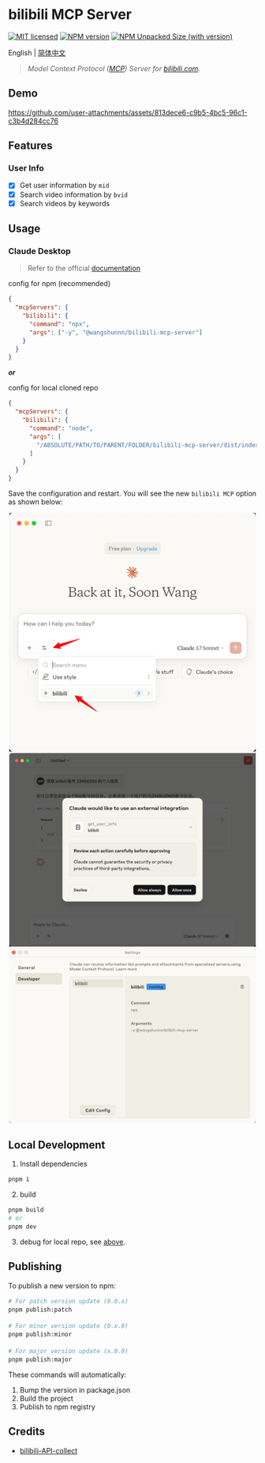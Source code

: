 # bilibili MCP Server

[![MIT licensed][badge-license]][url-license]
[![NPM version][badge-npm-version]][url-npm]
[![NPM Unpacked Size (with version)](https://img.shields.io/npm/unpacked-size/rolldown/latest?label=npm)][url-npm]

English | [简体中文](./README.zh-CN.md)

> _Model Context Protocol ([MCP](https://modelcontextprotocol.io/introduction)) Server for [bilibili.com](https://www.bilibili.com)._

## Demo

https://github.com/user-attachments/assets/813dece6-c9b5-4bc5-96c1-c3b4d284cc76

## Features

### User Info

- [x] Get user information by `mid`
- [x] Search video information by `bvid`
- [x] Search videos by keywords

## Usage

### Claude Desktop

> Refer to the official [documentation](https://modelcontextprotocol.io/quickstart/server#testing-your-server-with-claude-for-desktop-2)

config for npm (recommended)

```json
{
  "mcpServers": {
    "bilibili": {
      "command": "npx",
      "args": ["-y", "@wangshunnn/bilibili-mcp-server"]
    }
  }
}
```

_**or**_

config for local cloned repo

```json
{
  "mcpServers": {
    "bilibili": {
      "command": "node",
      "args": [
        "/ABSOLUTE/PATH/TO/PARENT/FOLDER/bilibili-mcp-server/dist/index.js"
      ]
    }
  }
}
```

Save the configuration and restart. You will see the new `bilibili MCP` option as shown below:

<div align="center">
  <img src="./assets/claude-desktop-1.png" alt="" width="500">

  <img src="./assets/claude-desktop-2.png" alt="" width="500">
  
  <img src="./assets/claude-desktop-setting.png" alt="" width="500">
</div>

## Local Development

1. Install dependencies

```sh
pnpm i
```

2. build

```sh
pnpm build
# or
pnpm dev
```

3. debug for local repo, see [above](#usage).

## Publishing

To publish a new version to npm:

```sh
# For patch version update (0.0.x)
pnpm publish:patch

# For minor version update (0.x.0)
pnpm publish:minor

# For major version update (x.0.0)
pnpm publish:major
```

These commands will automatically:

1. Bump the version in package.json
2. Build the project
3. Publish to npm registry

## Credits

- [bilibili-API-collect](https://socialsisteryi.github.io/bilibili-API-collect/)

[badge-license]: https://img.shields.io/badge/license-MIT-blue.svg
[url-license]: https://github.com/wangshunnn/bilibili-mcp-server/blob/main/LICENSE
[badge-npm-version]: https://img.shields.io/npm/v/@wangshunnn/bilibili-mcp-server/latest?color=brightgreen
[url-npm]: https://www.npmjs.com/package/@wangshunnn/bilibili-mcp-server
